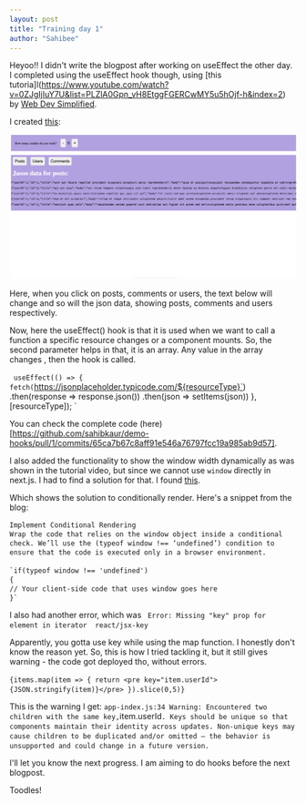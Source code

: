 ```yaml
---
layout: post
title: "Training day 1"
author: "Sahibee"
---
```



Heyoo!!
I didn't write the blogpost after working on useEffect the other day. I completed using the useEffect hook though, using [this tutoria]l(https://www.youtube.com/watch?v=0ZJgIjIuY7U&list=PLZlA0Gpn_vH8EtggFGERCwMY5u5hOjf-h&index=2) by [Web Dev Simplified](https://youtube.com/@WebDevSimplified).

I created [this](https://demo-hooks-gois5w8ps-sahibkaur.vercel.app/):

 ![output](../images/day-1-output.png)

 Here, when you click on posts, comments or users, the text below will change and so will the json data, showing posts, comments and users respectively.

 Now, here the useEffect() hook is that it is used when we want to call a function a specific resource changes or a component mounts. So, the second parameter helps in that, it is an array. Any value in the array changes , then the hook is called.

 `
     useEffect(() => {
        fetch(`https://jsonplaceholder.typicode.com/${resourceType}`)
      .then(response => response.json())
      .then(json => setItems(json))
    }, [resourceType]);
`

You can check the complete code (here)[https://github.com/sahibkaur/demo-hooks/pull/1/commits/65ca7b67c8aff91e546a76797fcc19a985ab9d57].

I also added the functionality to show the window width dynamically as was shown in the tutorial video, but since we cannot use `window` directly in next.js. I had to find a solution for that. I found [this](https://medium.com/@saileshadhikari72/handling-window-is-not-defined-error-in-react-and-next-js-for-client-side-code-993eec31bc48).

Which shows the solution to conditionally render. Here's a snippet from the blog:

    Implement Conditional Rendering
    Wrap the code that relies on the window object inside a conditional check. We’ll use the (typeof window !== ‘undefined’) condition to ensure that the code is executed only in a browser environment.

    `if(typeof window !== 'undefined')
    {
    // Your client-side code that uses window goes here
    }`


I also had another error, which was 
` Error: Missing "key" prop for element in iterator  react/jsx-key`

Apparently, you gotta use key while using the map function. I honestly don't know the reason yet. So, this is how I tried tackling it, but it still gives warning - the code got deployed tho, without errors.

`
            {items.map(item => {
                return <pre key="item.userId">{JSON.stringify(item)}</pre>
            }).slice(0,5)}
`

This is the warning I get:
`
    app-index.js:34 Warning: Encountered two children with the same key, `item.userId`. Keys should be unique so that components maintain their identity across updates. Non-unique keys may cause children to be duplicated and/or omitted — the behavior is unsupported and could change in a future version.
`

I'll let you know the next progress. I am aiming to do hooks before the next blogpost.

Toodles!
